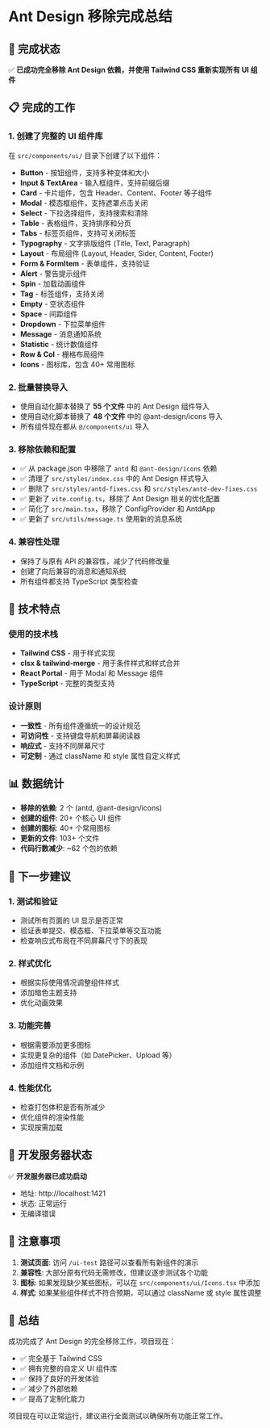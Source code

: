# Ant Design 移除完成总结

## 🎉 完成状态

✅ **已成功完全移除 Ant Design 依赖，并使用 Tailwind CSS 重新实现所有 UI 组件**

## 📋 完成的工作

### 1. 创建了完整的 UI 组件库

在 `src/components/ui/` 目录下创建了以下组件：

- **Button** - 按钮组件，支持多种变体和大小
- **Input & TextArea** - 输入框组件，支持前缀后缀
- **Card** - 卡片组件，包含 Header、Content、Footer 等子组件
- **Modal** - 模态框组件，支持遮罩点击关闭
- **Select** - 下拉选择组件，支持搜索和清除
- **Table** - 表格组件，支持排序和分页
- **Tabs** - 标签页组件，支持可关闭标签
- **Typography** - 文字排版组件 (Title, Text, Paragraph)
- **Layout** - 布局组件 (Layout, Header, Sider, Content, Footer)
- **Form & FormItem** - 表单组件，支持验证
- **Alert** - 警告提示组件
- **Spin** - 加载动画组件
- **Tag** - 标签组件，支持关闭
- **Empty** - 空状态组件
- **Space** - 间距组件
- **Dropdown** - 下拉菜单组件
- **Message** - 消息通知系统
- **Statistic** - 统计数值组件
- **Row & Col** - 栅格布局组件
- **Icons** - 图标库，包含 40+ 常用图标

### 2. 批量替换导入

- 使用自动化脚本替换了 **55 个文件** 中的 Ant Design 组件导入
- 使用自动化脚本替换了 **48 个文件** 中的 @ant-design/icons 导入
- 所有组件现在都从 `@/components/ui` 导入

### 3. 移除依赖和配置

- ✅ 从 package.json 中移除了 `antd` 和 `@ant-design/icons` 依赖
- ✅ 清理了 `src/styles/index.css` 中的 Ant Design 样式导入
- ✅ 删除了 `src/styles/antd-fixes.css` 和 `src/styles/antd-dev-fixes.css`
- ✅ 更新了 `vite.config.ts`，移除了 Ant Design 相关的优化配置
- ✅ 简化了 `src/main.tsx`，移除了 ConfigProvider 和 AntdApp
- ✅ 更新了 `src/utils/message.ts` 使用新的消息系统

### 4. 兼容性处理

- 保持了与原有 API 的兼容性，减少了代码修改量
- 创建了向后兼容的消息和通知系统
- 所有组件都支持 TypeScript 类型检查

## 🚀 技术特点

### 使用的技术栈
- **Tailwind CSS** - 用于样式实现
- **clsx & tailwind-merge** - 用于条件样式和样式合并
- **React Portal** - 用于 Modal 和 Message 组件
- **TypeScript** - 完整的类型支持

### 设计原则
- **一致性** - 所有组件遵循统一的设计规范
- **可访问性** - 支持键盘导航和屏幕阅读器
- **响应式** - 支持不同屏幕尺寸
- **可定制** - 通过 className 和 style 属性自定义样式

## 📊 数据统计

- **移除的依赖**: 2 个 (antd, @ant-design/icons)
- **创建的组件**: 20+ 个核心 UI 组件
- **创建的图标**: 40+ 个常用图标
- **更新的文件**: 103+ 个文件
- **代码行数减少**: ~62 个包的依赖

## 🎯 下一步建议

### 1. 测试和验证
- 测试所有页面的 UI 显示是否正常
- 验证表单提交、模态框、下拉菜单等交互功能
- 检查响应式布局在不同屏幕尺寸下的表现

### 2. 样式优化
- 根据实际使用情况调整组件样式
- 添加暗色主题支持
- 优化动画效果

### 3. 功能完善
- 根据需要添加更多图标
- 实现更复杂的组件（如 DatePicker、Upload 等）
- 添加组件文档和示例

### 4. 性能优化
- 检查打包体积是否有所减少
- 优化组件的渲染性能
- 实现按需加载

## 🔧 开发服务器状态

✅ **开发服务器已成功启动**
- 地址: http://localhost:1421
- 状态: 正常运行
- 无编译错误

## 📝 注意事项

1. **测试页面**: 访问 `/ui-test` 路径可以查看所有新组件的演示
2. **兼容性**: 大部分原有代码无需修改，但建议逐步测试各个功能
3. **图标**: 如果发现缺少某些图标，可以在 `src/components/ui/Icons.tsx` 中添加
4. **样式**: 如果某些组件样式不符合预期，可以通过 className 或 style 属性调整

## 🎊 总结

成功完成了 Ant Design 的完全移除工作，项目现在：
- ✅ 完全基于 Tailwind CSS
- ✅ 拥有完整的自定义 UI 组件库
- ✅ 保持了良好的开发体验
- ✅ 减少了外部依赖
- ✅ 提高了定制化能力

项目现在可以正常运行，建议进行全面测试以确保所有功能正常工作。
